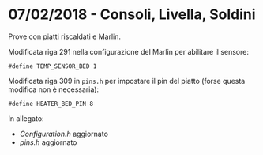 # 07/02/2018 - Consoli, Livella, Soldini
Prove con piatti riscaldati e Marlin.

Modificata riga 291 nella configurazione del Marlin per abilitare il sensore:
```
#define TEMP_SENSOR_BED 1
```

Modificata riga 309 in `pins.h` per impostare il pin del piatto (forse questa modifica non è necessaria):
```
#define HEATER_BED_PIN 8
```

In allegato:
* *Configuration.h* aggiornato
* *pins.h* aggiornato
